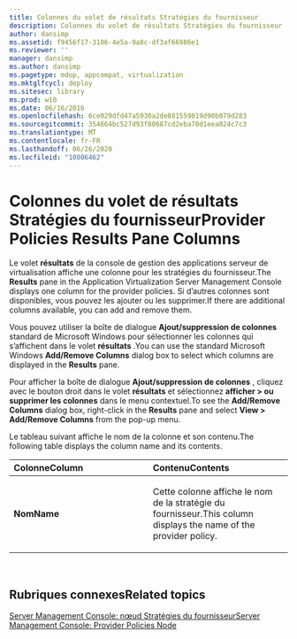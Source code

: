 ```yaml
---
title: Colonnes du volet de résultats Stratégies du fournisseur
description: Colonnes du volet de résultats Stratégies du fournisseur
author: dansimp
ms.assetid: f9456f17-3106-4e5a-9a8c-df3af66986e1
ms.reviewer: ''
manager: dansimp
ms.author: dansimp
ms.pagetype: mdop, appcompat, virtualization
ms.mktglfcycl: deploy
ms.sitesec: library
ms.prod: w10
ms.date: 06/16/2016
ms.openlocfilehash: 6ce029dfd47a5930a2de881559819d90b079d283
ms.sourcegitcommit: 354664bc527d93f80687cd2eba70d1eea024c7c3
ms.translationtype: MT
ms.contentlocale: fr-FR
ms.lasthandoff: 06/26/2020
ms.locfileid: "10806462"
---
```

# <span data-ttu-id="4ff9a-103">Colonnes du volet de résultats Stratégies du fournisseur</span><span class="sxs-lookup"><span data-stu-id="4ff9a-103">Provider Policies Results Pane Columns</span></span>


<span data-ttu-id="4ff9a-104">Le volet **résultats** de la console de gestion des applications serveur de virtualisation affiche une colonne pour les stratégies du fournisseur.</span><span class="sxs-lookup"><span data-stu-id="4ff9a-104">The **Results** pane in the Application Virtualization Server Management Console displays one column for the provider policies.</span></span> <span data-ttu-id="4ff9a-105">Si d’autres colonnes sont disponibles, vous pouvez les ajouter ou les supprimer.</span><span class="sxs-lookup"><span data-stu-id="4ff9a-105">If there are additional columns available, you can add and remove them.</span></span>

<span data-ttu-id="4ff9a-106">Vous pouvez utiliser la boîte de dialogue **Ajout/suppression de colonnes** standard de Microsoft Windows pour sélectionner les colonnes qui s’affichent dans le volet **résultats** .</span><span class="sxs-lookup"><span data-stu-id="4ff9a-106">You can use the standard Microsoft Windows **Add/Remove Columns** dialog box to select which columns are displayed in the **Results** pane.</span></span>

<span data-ttu-id="4ff9a-107">Pour afficher la boîte de dialogue **Ajout/suppression de colonnes** , cliquez avec le bouton droit dans le volet **résultats** et sélectionnez **afficher &gt; ou supprimer les colonnes** dans le menu contextuel.</span><span class="sxs-lookup"><span data-stu-id="4ff9a-107">To see the **Add/Remove Columns** dialog box, right-click in the **Results** pane and select **View &gt; Add/Remove Columns** from the pop-up menu.</span></span>

<span data-ttu-id="4ff9a-108">Le tableau suivant affiche le nom de la colonne et son contenu.</span><span class="sxs-lookup"><span data-stu-id="4ff9a-108">The following table displays the column name and its contents.</span></span>

<table>
<colgroup>
<col width="50%" />
<col width="50%" />
</colgroup>
<thead>
<tr class="header">
<th align="left"><span data-ttu-id="4ff9a-109">Colonne</span><span class="sxs-lookup"><span data-stu-id="4ff9a-109">Column</span></span></th>
<th align="left"><span data-ttu-id="4ff9a-110">Contenu</span><span class="sxs-lookup"><span data-stu-id="4ff9a-110">Contents</span></span></th>
</tr>
</thead>
<tbody>
<tr class="odd">
<td align="left"><p><strong><span data-ttu-id="4ff9a-111">Nom</span><span class="sxs-lookup"><span data-stu-id="4ff9a-111">Name</span></span></strong></p></td>
<td align="left"><p><span data-ttu-id="4ff9a-112">Cette colonne affiche le nom de la stratégie du fournisseur.</span><span class="sxs-lookup"><span data-stu-id="4ff9a-112">This column displays the name of the provider policy.</span></span></p></td>
</tr>
</tbody>
</table>

 

## <span data-ttu-id="4ff9a-113">Rubriques connexes</span><span class="sxs-lookup"><span data-stu-id="4ff9a-113">Related topics</span></span>


[<span data-ttu-id="4ff9a-114">Server Management Console: nœud Stratégies du fournisseur</span><span class="sxs-lookup"><span data-stu-id="4ff9a-114">Server Management Console: Provider Policies Node</span></span>](server-management-console-provider-policies-node.md)

 

 





